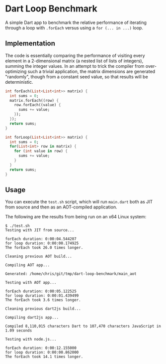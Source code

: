 # Dart Loop Benchmark

A simple Dart app to benchmark the relative performance of iterating through a
loop with `.forEach` versus using a `for (... in ...)` loop.

## Implementation

The code is essentially comparing the performance of visiting every element in a
2-dimensional matrix (a nested list of lists of integers), summing the integer
values. In an attempt to trick the compiler from over-optimizing such a trivial
application, the matrix dimensions are generated "randomly", though from a
constant seed value, so that results will be deterministic.

```dart
int forEach(List<List<int>> matrix) {
  int sums = 0;
  matrix.forEach((row) {
    row.forEach((value) {
      sums += value;
    });
  });
  return sums;
}

int forLoop(List<List<int>> matrix) {
  int sums = 0;
  for(List<int> row in matrix) {
    for (int value in row) {
      sums += value;
    }
  }
  return sums;
}
```

## Usage

You can execute the `test.sh` script, which will run `main.dart` both as JIT
from source and then as an AOT-compiled application.

The following are the results from being run on an x64 Linux system:

```
$ ./test.sh
Testing with JIT from source...

forEach duration: 0:00:04.544207
for loop duration: 0:00:00.174925
The forEach took 26.0 times longer.

Cleaning previous AOT build...

Compiling AOT app...

Generated: /home/chris/git/tmp/dart-loop-benchmark/main_aot

Testing with AOT app...

forEach duration: 0:00:05.122525
for loop duration: 0:00:01.439499
The forEach took 3.6 times longer.

Cleaning previous dart2js build...

Compiling dart2js app...

Compiled 8,110,015 characters Dart to 107,470 characters JavaScript in 1.09 seconds

Testing with node.js...

forEach duration: 0:00:12.155000
for loop duration: 0:00:00.862000
The forEach took 14.1 times longer.
```

